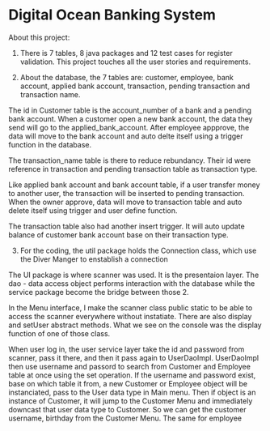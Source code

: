 # Digital Ocean Banking System

About this project:

1. There is 7 tables, 8 java packages and 12 test cases for register validation. This project touches all the user stories and requirements.

2. About the database, the 7 tables are: customer, employee, bank account, applied bank account, transaction, pending transaction and transaction name.

The id in Customer table is the account_number of a bank and a pending bank account. When a customer open a new bank account, the data they send will go to the applied_bank_account. After employee appprove, the data will move to the bank account and auto delte itself using a trigger function in the database.

The transaction_name table is there to reduce rebundancy. Their id were reference in transaction and pending transaction table as transaction type. 

Like applied bank account and bank account table, if a user transfer money to another user, the transaction will be inserted to pending transaction. When the owner approve, data will move to transaction table and auto delete itself using trigger and user define function.

The transaction table also had another insert trigger. It will auto update balance of customer bank account base on their transaction type. 

3. For the coding, the util package holds the Connection class, which use the Diver Manger to enstablish a connection

The UI package is where scanner was used. It is the presentaion layer. The dao - data access object performs interaction with the database while the service package become the bridge between those 2.  

In the Menu interface, I make the scanner class public static to be able to access the scanner everywhere without instatiate. There are also display and setUser abstract methods. What we see on the console was the display function of one of those class. 

When user log in, the user service layer take the id and password from scanner, pass it there, and then it pass again to UserDaoImpl. UserDaoImpl then use username and passord to search from Customer and Employee table at once using the set operation. If the username and password exist, base on which table it from, a new Customer or Employee object will be instanciated, pass to the User data type in Main menu. Then if object is an instance of Customer, it will jump to the Customer Menu and immediately downcast that user data type to Customer. So we can get the customer username, birthday from the Customer Menu. The same for employee 

